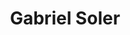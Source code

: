 ---
title: Gabriel Soler
image: images/hero.JPG
image2: images/guitar.jpg
template: coltrane/index.html
salutation: Hey!
action: Free consultation
button: Email
publish_date: 2024-07-30 20:20:01
---